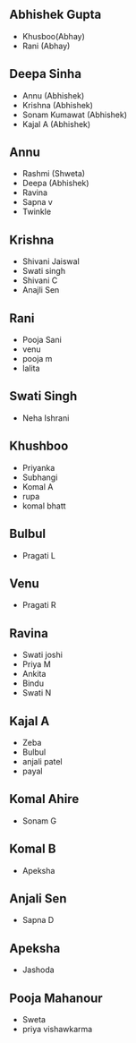 ## Abhishek Gupta
- Khusboo(Abhay)
- Rani (Abhay)

## Deepa Sinha
- Annu (Abhishek)
- Krishna (Abhishek)
- Sonam Kumawat (Abhishek)
- Kajal A (Abhishek)

## Annu
- Rashmi (Shweta)
- Deepa (Abhishek)
- Ravina
- Sapna v
- Twinkle

## Krishna
- Shivani Jaiswal
- Swati singh
- Shivani C
- Anajli Sen

## Rani
- Pooja Sani
- venu 
- pooja m
- lalita 

## Swati Singh
- Neha Ishrani

## Khushboo
- Priyanka
- Subhangi
- Komal A
- rupa
- komal bhatt 

## Bulbul
- Pragati L

## Venu
- Pragati R

## Ravina
- Swati joshi
- Priya M
- Ankita
- Bindu
- Swati N

## Kajal A
- Zeba
- Bulbul
- anjali patel
- payal
 
## Komal Ahire
- Sonam G

## Komal B
- Apeksha

## Anjali Sen
- Sapna D

## Apeksha
- Jashoda

## Pooja Mahanour
- Sweta
- priya vishawkarma

